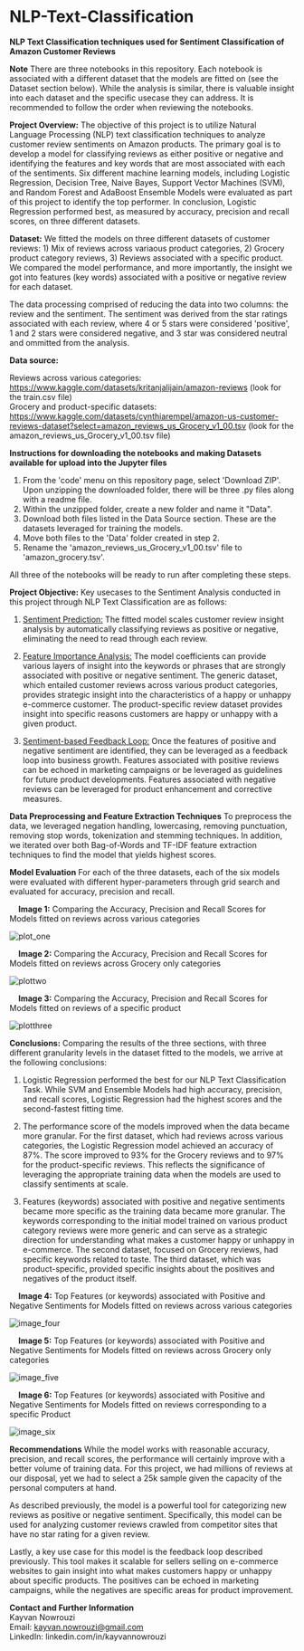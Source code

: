 # NLP-Text-Classification
**NLP Text Classification techniques used for Sentiment Classification of Amazon Customer Reviews**

**Note** There are three notebooks in this repository. Each notebook is associated with a different dataset that the models are fitted on (see the Dataset section below). While the analysis is similar, there is valuable insight into each dataset and the specific usecase they can address. It is recommended to follow the order when reviewing the notebooks.

**Project Overview:** The objective of this project is to utilize Natural Language Processing (NLP) text classification techniques to analyze customer review sentiments on Amazon products. The primary goal is to develop a model for classifying reviews as either positive or negative and identifying the features and key words that are most associated with each of the sentiments. Six different machine learning models, including Logistic Regression, Decision Tree, Naive Bayes, Support Vector Machines (SVM), and Random Forest and AdaBoost Ensemble Models were evaluated as part of this project to identify the top performer. In conclusion, Logistic Regression performed best, as measured by accuracy, precision and recall scores, on three different datasets.

**Dataset:** We fitted the models on three different datasets of customer reviews: 1) Mix of reviews across variaous product categories, 2) Grocery product category reviews, 3) Reviews associated with a specific product. We compared the model performance, and more importantly, the insight we got into features (key words) associated with a positive or negative review for each dataset.

The data processing comprised of reducing the data into two columns: the review and the sentiment. The sentiment was derived from the star ratings associated with each review, where 4 or 5 stars were considered 'positive', 1 and 2 stars were considered negative, and 3 star was considered neutral and ommitted from the analysis.

**Data source:**

Reviews across various categories: https://www.kaggle.com/datasets/kritanjalijain/amazon-reviews (look for the train.csv file)</br>
Grocery and product-specific datasets: https://www.kaggle.com/datasets/cynthiarempel/amazon-us-customer-reviews-dataset?select=amazon_reviews_us_Grocery_v1_00.tsv (look for the amazon_reviews_us_Grocery_v1_00.tsv file)</br>

**Instructions for downloading the notebooks and making Datasets available for upload into the Jupyter files** </br>
1. From the 'code' menu on this repository page, select 'Download ZIP'. Upon unzipping the downloaded folder, there will be three .py files along with a readme file.</br>
2. Within the unzipped folder, create a new folder and name it "Data".</br>
3. Download both files listed in the Data Source section. These are the datasets leveraged for training the models.</br>
4. Move both files to the 'Data' folder created in step 2.</br>
5. Rename the 'amazon_reviews_us_Grocery_v1_00.tsv' file to 'amazon_grocery.tsv'.</br>

All three of the notebooks will be ready to run after completing these steps.</br>

**Project Objective:** Key usecases to the Sentiment Analysis conducted in this project through NLP Text Classification are as follows:

1. <u>Sentiment Prediction:</u> The fitted model scales customer review insight analysis by automatically classifying reviews as positive or negative, eliminating the need to read through each review.

2. <u>Feature Importance Analysis:</u> The model coefficients can provide various layers of insight into the keywords or phrases that are strongly associated with positive or negative sentiment. The generic dataset, which entailed customer reviews across various product categories, provides strategic insight into the characteristics of a happy or unhappy e-commerce customer. The product-specific review dataset provides insight into specific reasons customers are happy or unhappy with a given product. 

3. <u>Sentiment-based Feedback Loop:</u> Once the features of positive and negative sentiment are identified, they can be leveraged as a feedback loop into business growth. Features associated with positive reviews can be echoed in marketing campaigns or be leveraged as guidelines for future product developments. Features associated with negative reviews can be leveraged for product enhancement and corrective measures. 


**Data Preprocessing and Feature Extraction Techniques** To preprocess the data, we leveraged negation handling, lowercasing, removing punctuation, removing stop words, tokenization and stemming techniques. In addition, we iterated over both Bag-of-Words and TF-IDF feature extraction techniques to find the model that yields highest scores.

**Model Evaluation**
For each of the three datasets, each of the six models were evaluated with different hyper-parameters through grid search and evaluated for accuracy, precision and recall. </br>

&nbsp;&nbsp;&nbsp;&nbsp;**Image 1:** Comparing the Accuracy, Precision and Recall Scores for Models fitted on reviews across various categories</br>

![plot_one](https://github.com/k1now/NLP_Text_Classification/assets/130093844/b8304534-8272-4d49-b4ee-4459f9e85b79)


&nbsp;&nbsp;&nbsp;&nbsp;**Image 2:** Comparing the Accuracy, Precision and Recall Scores for Models fitted on reviews across Grocery only categories</br>

![plottwo](https://github.com/k1now/NLP_Text_Classification/assets/130093844/494b9ee8-b9d8-4352-bf18-33104f2a5067)


&nbsp;&nbsp;&nbsp;&nbsp;**Image 3:** Comparing the Accuracy, Precision and Recall Scores for Models fitted on reviews of a specific product</br>

![plotthree](https://github.com/k1now/NLP_Text_Classification/assets/130093844/02e22e8c-75ae-402c-862d-e366263c7660)


**Conclusions:**
Comparing the results of the three sections, with three different granularity levels in the dataset fitted to the models, we arrive at the following conclusions:

1. Logistic Regression performed the best for our NLP Text Classification Task. While SVM and Ensemble Models had high accuracy, precision, and recall scores, Logistic Regression had the highest scores and the second-fastest fitting time.

2. The performance score of the models improved when the data became more granular. For the first dataset, which had reviews across various categories, the Logistic Regression model achieved an accuracy of 87%. The score improved to 93% for the Grocery reviews and to 97% for the product-specific reviews. This reflects the significance of leveraging the appropriate training data when the models are used to classify sentiments at scale.

3. Features (keywords) associated with positive and negative sentiments became more specific as the training data became more granular. The keywords corresponding to the initial model trained on various product category reviews were more generic and can serve as a strategic direction for understanding what makes a customer happy or unhappy in e-commerce. The second dataset, focused on Grocery reviews, had specific keywords related to taste. The third dataset, which was product-specific, provided specific insights about the positives and negatives of the product itself.

&nbsp;&nbsp;&nbsp;&nbsp;**Image 4:** Top Features (or keywords) associated with Positive and Negative Sentiments for Models fitted on reviews across various categories</br>

![image_four](https://github.com/k1now/NLP_Text_Classification/assets/130093844/98f8775a-5dbf-4362-82bb-32ede44bcd07)



&nbsp;&nbsp;&nbsp;&nbsp;**Image 5:** Top Features (or keywords) associated with Positive and Negative Sentiments for Models fitted on reviews across Grocery only categories</br>

![image_five](https://github.com/k1now/NLP_Text_Classification/assets/130093844/a318cdd3-bda6-40f4-9530-72030c217feb)



&nbsp;&nbsp;&nbsp;&nbsp;**Image 6:** Top Features (or keywords) associated with Positive and Negative Sentiments for Models fitted on reviews corresponding to a specific Product</br>

![image_six](https://github.com/k1now/NLP_Text_Classification/assets/130093844/8869e848-acbc-4815-a0c0-9610be492b88)




**Recommendations**
While the model works with reasonable accuracy, precision, and recall scores, the performance will certainly improve with a better volume of training data. For this project, we had millions of reviews at our disposal, yet we had to select a 25k sample given the capacity of the personal computers at hand.

As described previously, the model is a powerful tool for categorizing new reviews as positive or negative sentiment. Specifically, this model can be used for analyzing customer reviews crawled from competitor sites that have no star rating for a given review.

Lastly, a key use case for this model is the feedback loop described previously. This tool makes it scalable for sellers selling on e-commerce websites to gain insight into what makes customers happy or unhappy about specific products. The positives can be echoed in marketing campaigns, while the negatives are specific areas for product improvement.




**Contact and Further Information** </br>
Kayvan Nowrouzi </br>
Email: kayvan.nowrouzi@gmail.com </br>
LinkedIn: linkedin.com/in/kayvannowrouzi </br>

